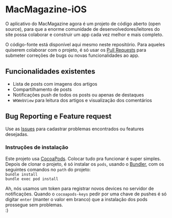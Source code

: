 # MacMagazine-iOS
O aplicativo do MacMagazine agora é um projeto de código aberto (open source), para que a enorme comunidade de desenvolvedores/leitores do site possa colaborar e construir um app cada vez melhor e mais completo.

O código-fonte está disponível aqui mesmo neste repositório.
Para aqueles quiserem colaborar com o projeto, é só usar os [Pull Requests](https://github.com/madeatsampa/MacMagazine-iOS/pulls) para submeter correções de bugs ou novas funcionalidades ao app.

## Funcionalidades existentes
- Lista de posts com imagens dos artigos
- Compartilhamento de posts
- Notificações push de todos os posts ou apenas de destaques
- `WKWebView` para leitura dos artigos e visualização dos comentários

## Bug Reporting e Feature request
Use as [Issues](https://github.com/madeatsampa/MacMagazine-iOS/issues) para cadastrar problemas encontrados ou features desejadas.

### Instruções de instalação
Este projeto usa [CocoaPods](http://bundler.io). Colocar tudo pra funcionar é super simples.
Depois de clonar o projeto, é só instalar os `pods`, usando o [Bundler](http://bundler.io), com os seguintes comandos no `path` do projeto:
<br>
`bundle install` <br>
`bundle exec pod install`<br>

Ah, nós usamos um token para registrar novos devices no servidor de notificações. Quando o `cocoapods-keys` pedir por uma chave de pushes é só digitar `enter` (manter o valor em branco) que a instalação dos pods prossegue sem problemas.
<br>
:)
